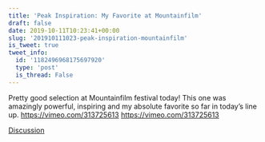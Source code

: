 ```yaml
---
title: 'Peak Inspiration: My Favorite at Mountainfilm'
draft: false
date: 2019-10-11T10:23:41+00:00
slug: '201910111023-peak-inspiration-mountainfilm'
is_tweet: true
tweet_info:
  id: '1182496968175697920'
  type: 'post'
  is_thread: False
---
```




Pretty good selection at Mountainfilm festival today! This one was amazingly powerful, inspiring and my absolute favorite so far in today’s line up.
<https://vimeo.com/313725613> <https://vimeo.com/313725613>

[Discussion](https://x.com/sytelus/status/1182496968175697920)
